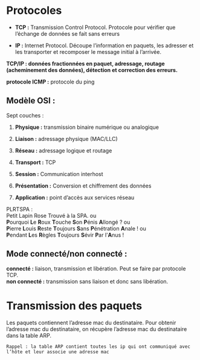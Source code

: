 # Protocoles

- **TCP :** Transmission Control Protocol. Protocole pour vérifier que l’échange de données se fait sans erreurs

- **IP :** Internet Protocol. Découpe l’information en paquets, les adresser et les transporter et recomposer le message initial à l’arrivée.

**TCP/IP : données fractionnées en paquet, adressage, routage (acheminement des données), détection et correction des erreurs.**

**protocole ICMP :** protocole du ping

## Modèle OSI :

Sept couches :

1. **Physique :** transmission binaire numérique ou analogique

2. **Liaison :** adressage physique (MAC/LLC)

3. **Réseau :** adressage logique et routage

4. **Transport :** TCP

5. **Session :** Communication interhost

6. **Présentation :** Conversion et chiffrement des données

7. **Application :** point d’accès aux services réseau

PLRTSPA :  
Petit Lapin Rose Trouvé à la SPA. ou  
**P**ourquoi **L**e **R**oux **T**ouche **S**on **P**énis **A**llongé ? ou  
**P**ierre **L**ouis **R**este **T**oujours **S**ans **P**énétration **A**nale ! ou  
**P**endant **L**es **R**ègles **T**oujours **S**évir **P**ar l'**A**nus !

## Mode connecté/non connecté :

**connecté :** liaison, transmission et libération. Peut se faire par protocole TCP.  
**non connecté :** transmission sans liaison et donc sans libération.

# Transmission des paquets

Les paquets contiennent l’adresse mac du destinataire. Pour obtenir l’adresse mac du destinataire, on récupère l’adresse mac du destinataire dans la table ARP.

`Rappel : la table ARP contient toutes les ip qui ont communiqué avec l’hôte et leur associe une adresse mac`



